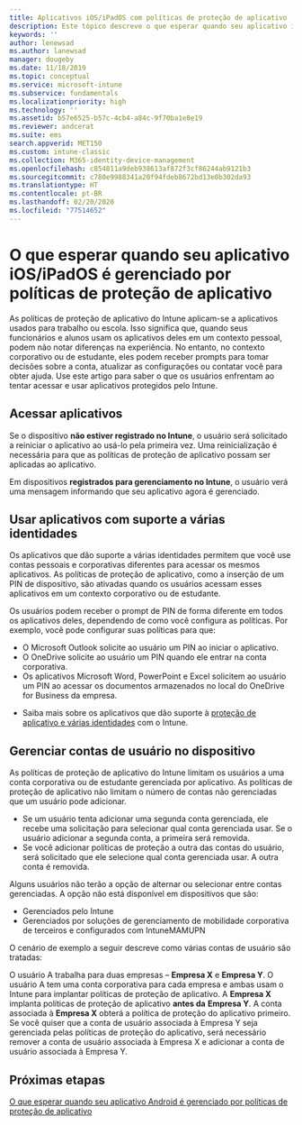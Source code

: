 ```yaml
---
title: Aplicativos iOS/iPadOS com políticas de proteção de aplicativo
description: Este tópico descreve o que esperar quando seu aplicativo iOS/iPadOS é gerenciado por políticas de proteção de aplicativo.
keywords: ''
author: lenewsad
ms.author: lanewsad
manager: dougeby
ms.date: 11/18/2019
ms.topic: conceptual
ms.service: microsoft-intune
ms.subservice: fundamentals
ms.localizationpriority: high
ms.technology: ''
ms.assetid: b57e6525-b57c-4cb4-a84c-9f70ba1e8e19
ms.reviewer: andcerat
ms.suite: ems
search.appverid: MET150
ms.custom: intune-classic
ms.collection: M365-identity-device-management
ms.openlocfilehash: c854811a9deb938613af872f3cf86244ab9121b3
ms.sourcegitcommit: c780e9988341a20f94fdeb8672bd13e0b302da93
ms.translationtype: HT
ms.contentlocale: pt-BR
ms.lasthandoff: 02/20/2020
ms.locfileid: "77514652"
---
```

# <a name="what-to-expect-when-your-iosipados-app-is-managed-by-app-protection-policies"></a>O que esperar quando seu aplicativo iOS/iPadOS é gerenciado por políticas de proteção de aplicativo

As políticas de proteção de aplicativo do Intune aplicam-se a aplicativos usados para trabalho ou escola. Isso significa que, quando seus funcionários e alunos usam os aplicativos deles em um contexto pessoal, podem não notar diferenças na experiência. No entanto, no contexto corporativo ou de estudante, eles podem receber prompts para tomar decisões sobre a conta, atualizar as configurações ou contatar você para obter ajuda. Use este artigo para saber o que os usuários enfrentam ao tentar acessar e usar aplicativos protegidos pelo Intune.  

## <a name="access-apps"></a>Acessar aplicativos

Se o dispositivo **não estiver registrado no Intune**, o usuário será solicitado a reiniciar o aplicativo ao usá-lo pela primeira vez. Uma reinicialização é necessária para que as políticas de proteção de aplicativo possam ser aplicadas ao aplicativo.

<!--- The following screenshot from the Skype app illustrates this restart request: --->

<!---  ![Screenshot of the iOS/iPadOS device showing PIN prompt](./media/end-user-mam-apps-ios/iOS_AppPINPrompt.png) --->

Em dispositivos **registrados para gerenciamento no Intune**, o usuário verá uma mensagem informando que seu aplicativo agora é gerenciado.

## <a name="use-apps-with-multi-identity-support"></a>Usar aplicativos com suporte a várias identidades

Os aplicativos que dão suporte a várias identidades permitem que você use contas pessoais e corporativas diferentes para acessar os mesmos aplicativos. As políticas de proteção de aplicativo, como a inserção de um PIN de dispositivo, são ativadas quando os usuários acessam esses aplicativos em um contexto corporativo ou de estudante.   

Os usuários podem receber o prompt de PIN de forma diferente em todos os aplicativos deles, dependendo de como você configura as políticas.  Por exemplo, você pode configurar suas políticas para que:       
* O Microsoft Outlook solicite ao usuário um PIN ao iniciar o aplicativo. 
* O OneDrive solicite ao usuário um PIN quando ele entrar na conta corporativa.  
* Os aplicativos Microsoft Word, PowerPoint e Excel solicitem ao usuário um PIN ao acessar os documentos armazenados no local do OneDrive for Business da empresa.  

- Saiba mais sobre os aplicativos que dão suporte à [proteção de aplicativo e várias identidades](https://www.microsoft.com/cloud-platform/microsoft-intune-apps) com o Intune.  

## <a name="manage-user-accounts-on-the-device"></a>Gerenciar contas de usuário no dispositivo  

As políticas de proteção de aplicativo do Intune limitam os usuários a uma conta corporativa ou de estudante gerenciada por aplicativo. As políticas de proteção de aplicativo não limitam o número de contas não gerenciadas que um usuário pode adicionar.   

- Se um usuário tenta adicionar uma segunda conta gerenciada, ele recebe uma solicitação para selecionar qual conta gerenciada usar. Se o usuário adicionar a segunda conta, a primeira será removida.
- Se você adicionar políticas de proteção a outra das contas do usuário, será solicitado que ele selecione qual conta gerenciada usar. A outra conta é removida. 

Alguns usuários não terão a opção de alternar ou selecionar entre contas gerenciadas. A opção não está disponível em dispositivos que são:
* Gerenciados pelo Intune  
* Gerenciados por soluções de gerenciamento de mobilidade corporativa de terceiros e configurados com IntuneMAMUPN 

O cenário de exemplo a seguir descreve como várias contas de usuário são tratadas:  

O usuário A trabalha para duas empresas – **Empresa X** e **Empresa Y**. O usuário A tem uma conta corporativa para cada empresa e ambas usam o Intune para implantar políticas de proteção de aplicativo. A **Empresa X** implanta políticas de proteção de aplicativo **antes da** **Empresa Y**. A conta associada à **Empresa X** obterá a política de proteção do aplicativo primeiro. Se você quiser que a conta de usuário associada à Empresa Y seja gerenciada pelas políticas de proteção do aplicativo, será necessário remover a conta de usuário associada à Empresa X e adicionar a conta de usuário associada à Empresa Y.  

## <a name="next-steps"></a>Próximas etapas

[O que esperar quando seu aplicativo Android é gerenciado por políticas de proteção de aplicativo](end-user-mam-apps-android.md)
